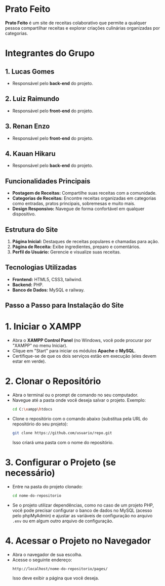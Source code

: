# Prato Feito

**Prato Feito** é um site de receitas colaborativo que permite a qualquer pessoa compartilhar receitas e explorar criações culinárias organizadas por categorias.

# Integrantes do Grupo

## 1. **Lucas Gomes**
   - Responsável pelo **back-end** do projeto.

## 2. **Luiz Raimundo**
   - Responsável pelo **front-end** do projeto.

## 3. **Renan Enzo**
   - Responsável pelo **front-end** do projeto.

## 4. **Kauan Hikaru**
   - Responsável pelo **back-end** do projeto.


## Funcionalidades Principais
- **Postagem de Receitas:** Compartilhe suas receitas com a comunidade.
- **Categorias de Receitas:** Encontre receitas organizadas em categorias como entradas, pratos principais, sobremesas e muito mais.
- **Design Responsivo:** Navegue de forma confortável em qualquer dispositivo.

## Estrutura do Site
1. **Página Inicial:** Destaques de receitas populares e chamadas para ação.
3. **Página de Receita:** Exibe ingredientes, preparo e comentários.
4. **Perfil do Usuário:** Gerencie e visualize suas receitas.

## Tecnologias Utilizadas
- **Frontend:** HTML5, CSS3, tailwind.
- **Backend:** PHP.
- **Banco de Dados:** MySQL e railway.

## Passo a Passo para Instalação do Site

# 1. **Iniciar o XAMPP**
   - Abra o **XAMPP Control Panel** (no Windows, você pode procurar por "XAMPP" no menu Iniciar).
   - Clique em "Start" para iniciar os módulos **Apache** e **MySQL**.
   - Certifique-se de que os dois serviços estão em execução (eles devem estar em verde).

# 2. **Clonar o Repositório**
   - Abra o terminal ou o prompt de comando no seu computador.
   - Navegue até a pasta onde você deseja salvar o projeto. Exemplo:
     ```bash
     cd C:\xampp\htdocs
     ```
   - Clone o repositório com o comando abaixo (substitua pela URL do repositório do seu projeto):
     ```bash
     git clone https://github.com/usuario/repo.git
     ```
     Isso criará uma pasta com o nome do repositório.

# 3. **Configurar o Projeto (se necessário)**
   - Entre na pasta do projeto clonado:
     ```bash
     cd nome-do-repositorio
     ```
   - Se o projeto utilizar dependências, como no caso de um projeto PHP, você pode precisar configurar o banco de dados no MySQL (acesso pelo phpMyAdmin) e ajustar as variáveis de configuração no arquivo `.env` ou em algum outro arquivo de configuração.

# 4. **Acessar o Projeto no Navegador**
   - Abra o navegador de sua escolha.
   - Acesse o seguinte endereço:
     ```text
     http://localhost/nome-do-repositorio/pages/
     ```
     Isso deve exibir a página que você deseja.

